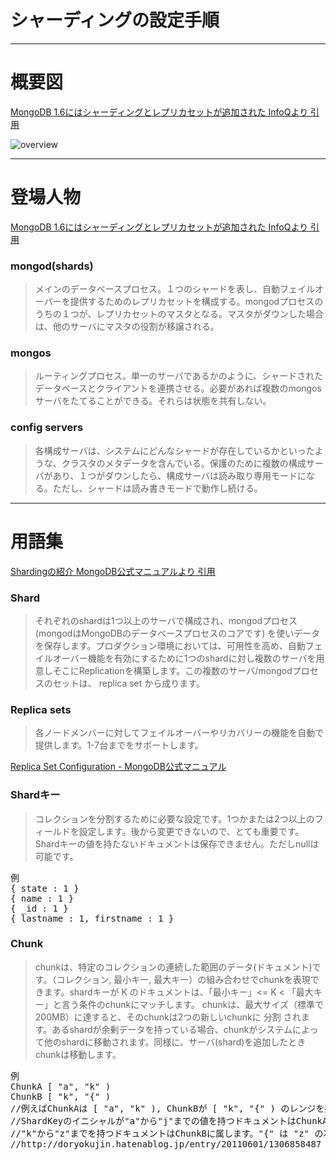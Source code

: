 シャーディングの設定手順
=================
----
# 概要図
[MongoDB 1.6にはシャーディングとレプリカセットが追加された InfoQより 引用](http://www.infoq.com/jp/news/2010/10/MongoDB-1.6)

![overview](http://www.infoq.com/resource/news/2010/08/MongoDB-1.6/en/resources/mongodb2.png)

----
# 登場人物
[MongoDB 1.6にはシャーディングとレプリカセットが追加された InfoQより 引用](http://www.infoq.com/jp/news/2010/10/MongoDB-1.6)

### mongod(shards)

> メインのデータベースプロセス。１つのシャードを表し、自動フェイルオーバーを提供するためのレプリカセットを構成する。mongodプロセスのうちの１つが、レプリカセットのマスタとなる。マスタがダウンした場合は、他のサーバにマスタの役割が移譲される。

### mongos

> ルーティングプロセス。単一のサーバであるかのように、シャードされたデータベースとクライアントを連携させる。必要があれば複数のmongosサーバをたてることができる。それらは状態を共有しない。

### config servers

> 各構成サーバは、システムにどんなシャードが存在しているかといったような、クラスタのメタデータを含んでいる。保護のために複数の構成サーバがあり、１つがダウンしたら、構成サーバは読み取り専用モードになる。ただし、シャードは読み書きモードで動作し続ける。


----
# 用語集
[Shardingの紹介 MongoDB公式マニュアルより 引用](http://www.mongodb.org/pages/viewpage.action?pageId=5537937)

### Shard

> それぞれのshardは1つ以上のサーバで構成され、mongodプロセス (mongodはMongoDBのデータベースプロセスのコアです) を使いデータを保存します。プロダクション環境においては、可用性を高め、自動フェイルオーバー機能を有効にするために1つのshardに対し複数のサーバを用意しそこにReplicationを構築します。この複数のサーバ/mongodプロセスのセットは、 replica set から成ります。

### Replica sets

> 各ノードメンバーに対してフェイルオーバーやリカバリーの機能を自動で提供します。1-7台までをサポートします。

[Replica Set Configuration - MongoDB公式マニュアル](http://www.mongodb.org/display/DOCSJP/Replica+Set+Configuration)

### Shardキー

> コレクションを分割するために必要な設定です。1つかまたは2つ以上のフィールドを設定します。後から変更できないので、とても重要です。Shardキーの値を持たないドキュメントは保存できません。ただしnullは可能です。

<pre>
例
{ state : 1 }
{ name : 1 }
{ _id : 1 }
{ lastname : 1, firstname : 1 }
</pre>

### Chunk

> chunkは、特定のコレクションの連続した範囲のデータ(ドキュメント)です。（コレクション, 最小キー, 最大キー）の組み合わせでchunkを表現できます。shardキーが K のドキュメントは、「最小キー」<= K < 「最大キー」と言う条件のchunkにマッチします。
chunkは、最大サイズ（標準で200MB）に達すると、そのchunkは2つの新しいchunkに 分割 されます。あるshardが余剰データを持っている場合、chunkがシステムによって他のshardに移動されます。同様に、サーバ(shard)を追加したときchunkは移動します。


<pre>
例
ChunkA [ "a", "k" )
ChunkB [ "k", "{" ) 
//例えばChunkAは [ "a", "k" ), ChunkBが [ "k", "{" ) のレンジを持っていたとすると、
//ShardKeyのイニシャルが"a"から"j"までの値を持つドキュメントはChunkAに、
//"k"から"z"までを持つドキュメントはChunkBに属します。"{" は "z" の次の順序を持つ値です。
//http://doryokujin.hatenablog.jp/entry/20110601/1306858487
</pre>





